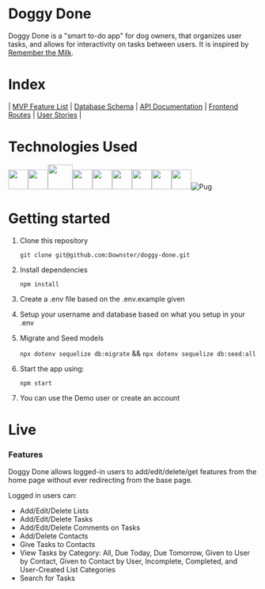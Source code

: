 # Doggy Done

Doggy Done is a "smart to-do app" for dog owners,  that organizes user tasks, and allows for interactivity on tasks between users. It is inspired by [Remember the Milk](https://www.rememberthemilk.com/).


# Index
|
[MVP Feature List](##linkshere) |
[Database Schema](##linkshere) |
[API Documentation](##linkshere) |
[Frontend Routes](https://github.com/strewm/Gotta-Latte-Do/wiki/Frontend-Routes) |
[User Stories](https://github.com/strewm/Gotta-Latte-Do/wiki/User-Stories) |


# Technologies Used
<img  src="https://cdn.jsdelivr.net/gh/devicons/devicon/icons/javascript/javascript-original.svg"  height=40/><img src="https://cdn.jsdelivr.net/gh/devicons/devicon/icons/nodejs/nodejs-plain-wordmark.svg" height=40/><img src="https://cdn.jsdelivr.net/gh/devicons/devicon/icons/express/express-original-wordmark.svg" height=50/><img  src="https://cdn.jsdelivr.net/gh/devicons/devicon/icons/postgresql/postgresql-original.svg"  height=40/><img  src="https://cdn.jsdelivr.net/gh/devicons/devicon/icons/sequelize/sequelize-original.svg"  height=40/><img  src="https://cdn.jsdelivr.net/gh/devicons/devicon/icons/css3/css3-original.svg"  height=40/><img  src="https://cdn.jsdelivr.net/gh/devicons/devicon/icons/html5/html5-original.svg"  height=40/><img  src="https://cdn.jsdelivr.net/gh/devicons/devicon/icons/git/git-original.svg"  height=40/><img  src="https://cdn.jsdelivr.net/gh/devicons/devicon/icons/vscode/vscode-original.svg"  height=40/>![Pug](./images/readme/pug-icon.png)






# Getting started

1. Clone this repository

   ```git clone git@github.com:Downster/doggy-done.git```

2. Install dependencies

    ```npm install```

3.  Create a .env file based on the .env.example given

4.  Setup your username and database based on what you setup in your .env

5. Migrate and Seed models

    ```npx dotenv sequelize db:migrate``` &&
    ```npx dotenv sequelize db:seed:all```

6. Start the app using:

	```npm start```


7. You can use the Demo user or create an account


# Live

### Features

Doggy Done allows logged-in users to add/edit/delete/get features from the home page without ever redirecting from the base page.

Logged in users can:
 - Add/Edit/Delete Lists
 - Add/Edit/Delete Tasks
 - Add/Edit/Delete Comments on Tasks
 - Add/Delete Contacts
 - Give Tasks to Contacts
 - View Tasks by Category: All, Due Today, Due Tomorrow, Given to User by Contact, Given to Contact by User, Incomplete, Completed, and User-Created List Categories
 - Search for Tasks



<!-- ### Welcome Page
![Welcome Page](./images/readme/welcomepage.png)

### App Page
![Logged In](./images/readme/homepage.png)

### Drop-downs + Pop-ups
![Drop Downs and Pop Ups](./images/readme/dropdownpopup.png)

### Modals
![New List](./images/readme/listmodal.png)
![New Contact](./images/readme/contactmodal.png) -->




<!-- # Future Features

- User notifications when:
  - A task is coming due
  - Another user adds user as a contact
  - Another user assigns user a task
- User profiles
- Keyboard shortcuts

 -->


<!-- # Technical Implementation

 - One of our first challenges was associating User IDs to themselves so that Users can have Contacts:
 ```javascript
   User.associate = function(models) {
    // associations can be defined here
    User.belongsToMany(models.User, {foreignKey: 'userId', through: 'Contact', otherKey: 'contactId', as: 'contacts'})
    User.belongsToMany(models.User, {foreignKey: 'contactId', through: 'Contact', otherKey: 'userId', as: 'contactees'})
 ```
![Self Join 2](./images/readme/selfjoin2.png)

 - In a similar vein, adding created lists to a join table for Lists with the proper Task and List IDs:
```javascript
    const task = await Task.create({
      userId,
      description,
      dueDate,
      isCompleted
    })

    const listInfo = await List.findOne({
      where: [{ title, userId }]
    })

    const taskId = task.id
    const listId = listInfo.id

    const taskList = await TaskList.create({
      taskId,
      listId
    })

    res.status(201).json({task, taskList});
```


- The dreaded Date Object:
```javascript
router.get('/tomorrow', asyncHandler(async (req, res) => {
  const userId = res.locals.userId;
  const today = new Date();
  const tomorrow = new Date(today);
  tomorrow.setDate(tomorrow.getDate() + 1)
  const start = tomorrow.setHours(0, 0, 0, 0);
  const end = tomorrow.setHours(23, 59, 59, 999);
  const tasks = await Task.findAll({
    where: {
      userId,
      dueDate: {
        [Op.between]: [start, end]
      }
    },
    order: [['dueDate']]
  })
  res.json({ tasks })
}))
```

- Search bar functionality:
```javascript
router.get('/:id', asyncHandler(async (req, res, next) => {
    const searchQuery = req.params.id;
    const firstThree = searchQuery.slice(0, 3);
    const firstThreeUp = firstThree.charAt(0).toUpperCase() + firstThree.slice(1);
    const lastThree = searchQuery.slice(-3);

    const userId = res.locals.userId;
    try{
        const results = await Task.findAll({
            where: {
                userId,
                [Op.or]: [
                    {description: { [Op.substring]: `${searchQuery}`}},
                    {description: { [Op.substring]: `${firstThree}`}},
                    {description: { [Op.substring]: `${lastThree}`}},
                    {description: { [Op.substring]: `${firstThreeUp}`}},
                    {description: { [Op.iLike]: `${firstThree}`}},
                    {description: { [Op.iLike]: `${lastThree}`}},
                ]

            },
            include: {
                model: List,
            }
        })

        res.status(201).json({results})

    } catch (e) {
        next(e)
    }
}))
``` -->
